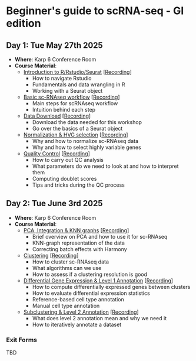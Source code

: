 # Beginner's guide to scRNA-seq - GI edition

## Day 1: Tue May 27th 2025

-   **Where**: Karp 6 Conference Room
-   **Course Material**:
    -   [Introduction to R/Rstudio/Seurat](http://htmlpreview.github.io/?https://github.com/CellDiscoveryNetwork/beginner-workshop-gi-5-25/blob/main/day-1/1%20-%20Introduction.pdf) [[Recording](https://drive.google.com/file/d/1HoIPLuOT6bteMIPsGSaUd_Pzj0ipcDrI/view?usp=sharing)]
        -   How to navigate Rstudio
        -   Fundamentals and data wrangling in R
        -   Working with a Seurat object
    -   [Basic sc-RNAseq workflow](http://htmlpreview.github.io/?https://github.com/CellDiscoveryNetwork/beginner-workshop-gi-5-25/blob/main/day-1/2-The%20Basic%20scRNAseq%20Analysis%20Workflow.pdf) [[Recording](https://drive.google.com/file/d/1klrojhzCc-_YRzyqGbLETVEwGAu1cK3J/view?usp=sharing)]
        -   Main steps for scRNAseq workflow
        -   Intuition behind each step
    -   [Data Download](http://htmlpreview.github.io/?https://github.com/CellDiscoveryNetwork/beginner-workshop-gi-5-25/blob/main/day-1/3-download-data.html) [[Recording](https://drive.google.com/file/d/1MHB6Dwqf-i2wqETa4aEqYoRXI3x-mVV0/view?usp=sharing)]
        - Download the data needed for this workshop
        - Go over the basics of a Seurat object
    -   [Normalization & HVG selection](http://htmlpreview.github.io/?https://github.com/CellDiscoveryNetwork/beginner-workshop-gi-5-25/blob/main/day-1/4-norm-hvg.html) [[Recording](https://drive.google.com/file/d/1ZtPreTDYu2FsXWEi_2RMPLFcqQPdJ4Tr/view?usp=sharing)]
        -   Why and how to normalize sc-RNAseq data
        -   Why and how to select highly variable genes
    -   [Quality Control](http://htmlpreview.github.io/?https://github.com/CellDiscoveryNetwork/beginner-workshop-gi-5-25/blob/main/day-1/5-QC.html) [[Recording](https://drive.google.com/file/d/1lxRTcX0LL7AkSSpLlU2Sa54C6yLgBERf/view?usp=sharing)]
        -   How to carry out QC analysis
        -   What parameters do we need to look at and how to interpret them
        -   Computing doublet scores
        -   Tips and tricks during the QC process

## Day 2: Tue June 3rd 2025

-   **Where**: Karp 6 Conference Room
-   **Course Material**:
    -   [PCA, Integration & KNN graphs](http://htmlpreview.github.io/?https://github.com/CellDiscoveryNetwork/beginner-workshop-gi-5-25/blob/main/day-2/6-PCA_Harmony_kNN.html) [[Recording](https://drive.google.com/file/d/1b4n1zYj3s9r-BWosw-q70rtPLNSoP3su/view?usp=sharing)]
        -   Brief overview on PCA and how to use it for sc-RNAseq
        -   KNN-graph representation of the data
        -   Correcting batch effects with Harmony
    -   [Clustering](http://htmlpreview.github.io/?https://github.com/CellDiscoveryNetwork/beginner-workshop-gi-5-25/blob/main/day-2/7-Clustering.html) [[Recording](https://drive.google.com/file/d/10T0ompobzsXZPsKcPFtUIO36XwOS_1Eo/view?usp=sharing)]
        -   How to cluster sc-RNAseq data
        -   What algorithms can we use
        -   How to assess if a clustering resolution is good
    -   [Differential Gene Expression & Level 1 Annotation](http://htmlpreview.github.io/?https://github.com/CellDiscoveryNetwork/beginner-workshop-gi-5-25/blob/main/day-2/8-dge-annotlvl1.html) [[Recording](https://drive.google.com/file/d/1fB1_jWP3HzvUOuo2XEofpWJiFgbAE2Tr/view?usp=sharing)]
        -   How to compute differentially expressed genes between clusters
        -   How to evaluate differential expression statistics
        -   Reference-based cell type annotation
        -   Manual cell type annotation
    -   [Subclustering & Level 2 Annotation](http://htmlpreview.github.io/?https://github.com/CellDiscoveryNetwork/beginner-workshop-gi-5-25/blob/main/day-2/9-compositional_analysis.html) [[Recording](https://drive.google.com/file/d/1Nz1A-8oZI70amAGsawWATdeKo8Ft6hU9/view?usp=sharing)]
        -   What does level 2 annotation mean and why we need it
        -   How to iteratively annotate a dataset

### Exit Forms
TBD

